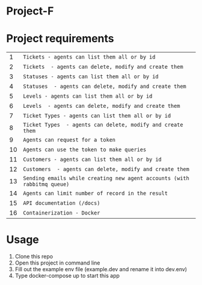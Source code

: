 # Project-F

# Project requirements
|                |                               |
|----------------|-------------------------------|
|1|`Tickets - agents can list them all or by id` |
|2|`Tickets  - agents can delete, modify and create them` |
|3|`Statuses - agents can list them all or by id` |
|4|`Statuses  - agents can delete, modify and create them` |
|5|`Levels - agents can list them all or by id` |
|6|`Levels  - agents can delete, modify and create them` |
|7|`Ticket Types - agents can list them all or by id`|
|8|`Ticket Types  - agents can delete, modify and create them`|
|9|`Agents can request for a token`|
|10|`Agents can use the token to make queries`|
|11|`Customers - agents can list them all or by id`|
|12|`Customers  - agents can delete, modify and create them`|
|13|`Sending emails while creating new agent accounts (with rabbitmq queue)`|
|14|`Agents can limit number of record in the result`|
|15|`API documentation (/docs)`|
|16|`Containerization - Docker`|


# Usage
1. Clone this repo
2. Open this project in command line
3. Fill out the example env file (example.dev and rename it into dev.env)
4. Type docker-compose up to start this app